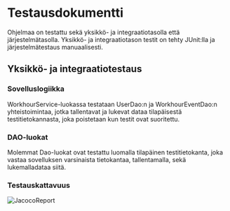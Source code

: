 # Testausdokumentti

Ohjelmaa on testattu sekä yksikkö- ja integraatiotasolla että järjestelmätasolla. Yksikkö- ja integraatiotason testit on tehty JUnit:lla ja järjestelmätestaus manuaalisesti.


## Yksikkö- ja integraatiotestaus

### Sovelluslogiikka

WorkhourService-luokassa testataan UserDao:n ja WorkhourEventDao:n yhteistoimintaa, jotka tallentavat ja lukevat dataa tilapäisestä testitietokannasta, joka poistetaan kun testit ovat suoritettu.


### DAO-luokat

Molemmat Dao-luokat ovat testattu luomalla tilapäinen testitietokanta, joka vastaa sovelluksen varsinaista tietokantaa, tallentamalla, sekä  lukemalladataa siitä. 

### Testauskattavuus

![JacocoReport]()
